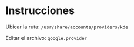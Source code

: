 # Instrucciones

Ubicar la ruta:
`/usr/share/accounts/providers/kde`

Editar el archivo:
`google.provider`